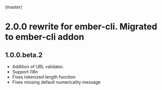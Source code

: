 (master)

# 2.0.0 rewrite for ember-cli. Migrated to ember-cli addon

## 1.0.0.beta.2

* Addition of URL validator.
* Support i18n
* Fixes tokenized length function
* Fixes missing default numericality message
